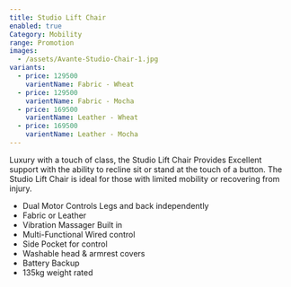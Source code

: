 ```yaml
---
title: Studio Lift Chair
enabled: true
Category: Mobility
range: Promotion
images:
  - /assets/Avante-Studio-Chair-1.jpg
variants:
  - price: 129500
    varientName: Fabric - Wheat
  - price: 129500
    varientName: Fabric - Mocha
  - price: 169500
    varientName: Leather - Wheat
  - price: 169500
    varientName: Leather - Mocha
---
```


Luxury with a touch of class, the Studio Lift Chair Provides Excellent support with the ability to recline sit or stand at the touch of a button. The Studio Lift Chair is ideal for those with limited mobility or recovering from injury.
* Dual Motor Controls Legs and back independently 
* Fabric or Leather
* Vibration Massager Built in
* Multi-Functional Wired control
* Side Pocket for control
* Washable head & armrest covers
* Battery Backup
* 135kg weight rated